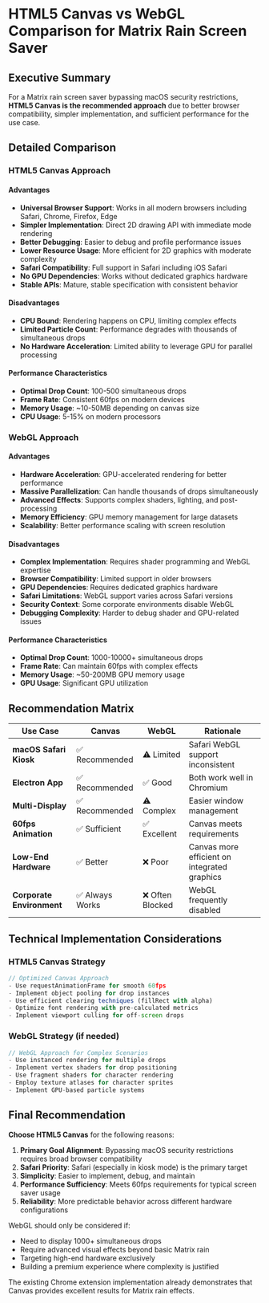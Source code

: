 # HTML5 Canvas vs WebGL Comparison for Matrix Rain Screen Saver

## Executive Summary

For a Matrix rain screen saver bypassing macOS security restrictions, **HTML5 Canvas is the recommended approach** due to better browser compatibility, simpler implementation, and sufficient performance for the use case.

## Detailed Comparison

### HTML5 Canvas Approach

#### Advantages
- **Universal Browser Support**: Works in all modern browsers including Safari, Chrome, Firefox, Edge
- **Simpler Implementation**: Direct 2D drawing API with immediate mode rendering
- **Better Debugging**: Easier to debug and profile performance issues
- **Lower Resource Usage**: More efficient for 2D graphics with moderate complexity
- **Safari Compatibility**: Full support in Safari including iOS Safari
- **No GPU Dependencies**: Works without dedicated graphics hardware
- **Stable APIs**: Mature, stable specification with consistent behavior

#### Disadvantages
- **CPU Bound**: Rendering happens on CPU, limiting complex effects
- **Limited Particle Count**: Performance degrades with thousands of simultaneous drops
- **No Hardware Acceleration**: Limited ability to leverage GPU for parallel processing

#### Performance Characteristics
- **Optimal Drop Count**: 100-500 simultaneous drops
- **Frame Rate**: Consistent 60fps on modern devices
- **Memory Usage**: ~10-50MB depending on canvas size
- **CPU Usage**: 5-15% on modern processors

### WebGL Approach

#### Advantages
- **Hardware Acceleration**: GPU-accelerated rendering for better performance
- **Massive Parallelization**: Can handle thousands of drops simultaneously
- **Advanced Effects**: Supports complex shaders, lighting, and post-processing
- **Memory Efficiency**: GPU memory management for large datasets
- **Scalability**: Better performance scaling with screen resolution

#### Disadvantages
- **Complex Implementation**: Requires shader programming and WebGL expertise
- **Browser Compatibility**: Limited support in older browsers
- **GPU Dependencies**: Requires dedicated graphics hardware
- **Safari Limitations**: WebGL support varies across Safari versions
- **Security Context**: Some corporate environments disable WebGL
- **Debugging Complexity**: Harder to debug shader and GPU-related issues

#### Performance Characteristics
- **Optimal Drop Count**: 1000-10000+ simultaneous drops
- **Frame Rate**: Can maintain 60fps with complex effects
- **Memory Usage**: ~50-200MB GPU memory usage
- **GPU Usage**: Significant GPU utilization

## Recommendation Matrix

| Use Case | Canvas | WebGL | Rationale |
|----------|--------|-------|-----------|
| **macOS Safari Kiosk** | ✅ Recommended | ⚠️ Limited | Safari WebGL support inconsistent |
| **Electron App** | ✅ Recommended | ✅ Good | Both work well in Chromium |
| **Multi-Display** | ✅ Recommended | ⚠️ Complex | Easier window management |
| **60fps Animation** | ✅ Sufficient | ✅ Excellent | Canvas meets requirements |
| **Low-End Hardware** | ✅ Better | ❌ Poor | Canvas more efficient on integrated graphics |
| **Corporate Environment** | ✅ Always Works | ❌ Often Blocked | WebGL frequently disabled |

## Technical Implementation Considerations

### HTML5 Canvas Strategy
```javascript
// Optimized Canvas Approach
- Use requestAnimationFrame for smooth 60fps
- Implement object pooling for drop instances
- Use efficient clearing techniques (fillRect with alpha)
- Optimize font rendering with pre-calculated metrics
- Implement viewport culling for off-screen drops
```

### WebGL Strategy (if needed)
```javascript
// WebGL Approach for Complex Scenarios
- Use instanced rendering for multiple drops
- Implement vertex shaders for drop positioning
- Use fragment shaders for character rendering
- Employ texture atlases for character sprites
- Implement GPU-based particle systems
```

## Final Recommendation

**Choose HTML5 Canvas** for the following reasons:

1. **Primary Goal Alignment**: Bypassing macOS security restrictions requires broad browser compatibility
2. **Safari Priority**: Safari (especially in kiosk mode) is the primary target
3. **Simplicity**: Easier to implement, debug, and maintain
4. **Performance Sufficiency**: Meets 60fps requirements for typical screen saver usage
5. **Reliability**: More predictable behavior across different hardware configurations

WebGL should only be considered if:
- Need to display 1000+ simultaneous drops
- Require advanced visual effects beyond basic Matrix rain
- Targeting high-end hardware exclusively
- Building a premium experience where complexity is justified

The existing Chrome extension implementation already demonstrates that Canvas provides excellent results for Matrix rain effects.